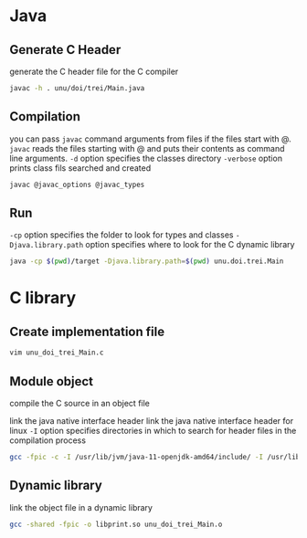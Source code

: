 # Java

## Generate C Header

generate the C header file for the C compiler
```bash
javac -h . unu/doi/trei/Main.java
```

## Compilation 

you can pass `javac` command arguments from files if the files start with @. `javac` reads the files starting with @ and puts their contents as command line arguments.
`-d` option specifies the classes directory
`-verbose` option prints class fils searched and created

```bash
javac @javac_options @javac_types
```

## Run

`-cp` option specifies the folder to look for types and classes
`-Djava.library.path` option specifies where to look for the C dynamic library

```bash
java -cp $(pwd)/target -Djava.library.path=$(pwd) unu.doi.trei.Main
```

# C library

## Create implementation file

```bash
vim unu_doi_trei_Main.c
```

## Module object
compile the C source in an object file

link the java native interface header
link the java native interface header for linux 
`-I` option specifies directories in which to search for header files in the compilation process

```bash
gcc -fpic -c -I /usr/lib/jvm/java-11-openjdk-amd64/include/ -I /usr/lib/jvm/java-11-openjdk-amd64/include/linux unu_doi_trei_Main.c
```

## Dynamic library
link the object file in a dynamic library 
```bash
gcc -shared -fpic -o libprint.so unu_doi_trei_Main.o
```


